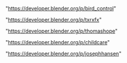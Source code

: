 "https://developer.blender.org/p/bird_control"

"https://developer.blender.org/p/txrxfx"

"https://developer.blender.org/p/thomashope"

"https://developer.blender.org/p/childcare"

 
"https://developer.blender.org/p/josephhansen"


 
